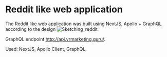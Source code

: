 # Reddit like web application

The Reddit like web application was built using NextJS, Apollo + GraphQL according to the design ![Sketching_reddit](https://user-images.githubusercontent.com/70887851/185890702-c848fb62-e2e9-49ce-86dd-1da1e6fda3c6.jpg)

GraphQL endpoint http://api.vrmarketing.guru/.




Used: NextJS, Apollo Client, GraphQL.
